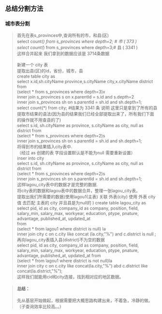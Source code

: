 ## 总结分割方法
###
### 城市表分割
>首先在表s_provinces中,查询所有的市，和县(区)<br/>
>select count(*) from s_provinces where depth=2; # 市 ( 373 )<br/>
>select count(*) from  s_provinces where depth=3;# 县 ( 3341 )<br/>
>这样合并起来 我们拿到的数据应该是 3714条数据<br/>
><br/>
>新建一个 city 表 <br/>
>提取出县(区)的id，省份，城市，县<br/>
>create table city as <br/>
> select x.id,sh.cityName province,s.cityName city,x.cityName district from <br/>
> 	(select * from s_provinces where depth=3)x <br/>
>	inner join s_provinces s on x.parentId = s.id and s.depth=2 <br/>
> 	inner join s_provinces sh on s.parentId = sh.id and sh.depth=1; <br/> 
>select count(*) from city; #结果为 3341 条 说明 这里只是拿到了所有的县<br/>
>提取市结果的语法(因为县的结果我们已经全部提取出来了，所有我们下面的操作就不用查县的了)<br/>
>select s.id, sh.cityName as province, s.cityName as city, null as district from <br/>
>(select * from s_provinces where depth=2)s<br/>
>   inner join  s_provinces sh on s.parentId = sh.id and sh.depth=1;<br/>
>将得到市的结果插入city表中.<br/>
>（经过 as 创建的表 字段设置默认是不能为null 需要重新设置）<br/>
>inser into city <br/>
> select s.id, sh.cityName as province, s.cityName as city, null as district from <br/>
>(select * from s_provinces where depth=2)s<br/>
>   inner join  s_provinces sh on s.parentId = sh.id and sh.depth=1;<br/>
>这样lagou_city表中的数据才是完整的数据.<br/>
>将city表的数据和lagou表中的数据合并，整理一张lagou_city表。<br/>
>提取出我们所需要的数据(使用lagou1(主表) 关联 外表(city) 使用 外表 city值 去匹配 主表的 city 并且县是为null的 )
>create table lagou_city as<br/>
>select pid, id as city, company_id as company, position, field, salary_min, salary_max, workyear, education, ptype, pnature, advantage, published_at, updated_at <br/>
>from <br/>
>(select * from lagou1 where district is null) la <br/>
>inner join city c on c.city like concat (la.city,"%") and c.district is null ;<br/>
>再向lagou_city表插入县(district)不为空的数据<br/>
>select pid, id as city, company_id as company, position, field, salary_min, salary_max, workyear, education, ptype, pnature, advantage, published_at, updated_at 
>from <br/>
>(select * from lagou1 where district is not null)la<br/>
>inner join city c on c.city like concat(la.city,"%") abd c.district like concat(la.district,"%");<br/>
>这样我们就能用cid和city连接，找到相对应的地区数据。<br/>

>#### 总结：
>先从基层开始做起，根据需要把大概思路构建出来，不着急，冷静的做。（子查询效率比较高。。）


